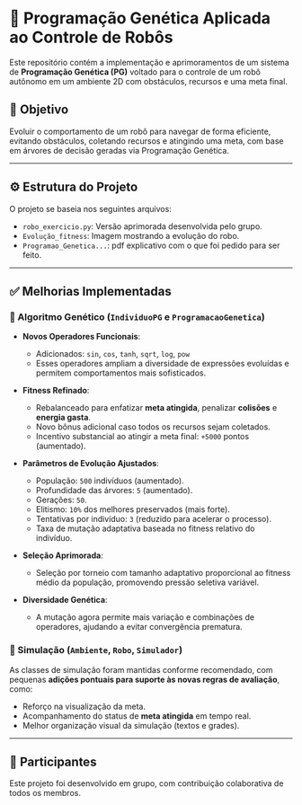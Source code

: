 # 🧠 Programação Genética Aplicada ao Controle de Robôs

Este repositório contém a implementação e aprimoramentos de um sistema de **Programação Genética (PG)** voltado para o controle de um robô autônomo em um ambiente 2D com obstáculos, recursos e uma meta final.

## 📌 Objetivo

Evoluir o comportamento de um robô para navegar de forma eficiente, evitando obstáculos, coletando recursos e atingindo uma meta, com base em árvores de decisão geradas via Programação Genética.

---

## ⚙️ Estrutura do Projeto

O projeto se baseia nos seguintes arquivos:

* `robo_exercicio.py`: Versão aprimorada desenvolvida pelo grupo.
* `Evolução_fitness`: Imagem mostrando a evolução do robo.
* `Programao_Genetica...`: pdf explicativo com o que foi pedido para ser feito.

---

## ✅ Melhorias Implementadas

### 🔧 Algoritmo Genético (`IndividuoPG` e `ProgramacaoGenetica`)

* **Novos Operadores Funcionais**:

  * Adicionados: `sin`, `cos`, `tanh`, `sqrt`, `log`, `pow`
  * Esses operadores ampliam a diversidade de expressões evoluídas e permitem comportamentos mais sofisticados.

* **Fitness Refinado**:

  * Rebalanceado para enfatizar **meta atingida**, penalizar **colisões** e **energia gasta**.
  * Novo bônus adicional caso todos os recursos sejam coletados.
  * Incentivo substancial ao atingir a meta final: `+5000` pontos (aumentado).

* **Parâmetros de Evolução Ajustados**:

  * População: `500` indivíduos (aumentado).
  * Profundidade das árvores: `5` (aumentado).
  * Gerações: `50`.
  * Elitismo: `10%` dos melhores preservados (mais forte).
  * Tentativas por indivíduo: `3` (reduzido para acelerar o processo).
  * Taxa de mutação adaptativa baseada no fitness relativo do indivíduo.

* **Seleção Aprimorada**:

  * Seleção por torneio com tamanho adaptativo proporcional ao fitness médio da população, promovendo pressão seletiva variável.

* **Diversidade Genética**:

  * A mutação agora permite mais variação e combinações de operadores, ajudando a evitar convergência prematura.

### 🤖 Simulação (`Ambiente`, `Robo`, `Simulador`)

As classes de simulação foram mantidas conforme recomendado, com pequenas **adições pontuais para suporte às novas regras de avaliação**, como:

* Reforço na visualização da meta.
* Acompanhamento do status de **meta atingida** em tempo real.
* Melhor organização visual da simulação (textos e grades).

---

## 👥 Participantes

Este projeto foi desenvolvido em grupo, com contribuição colaborativa de todos os membros.
